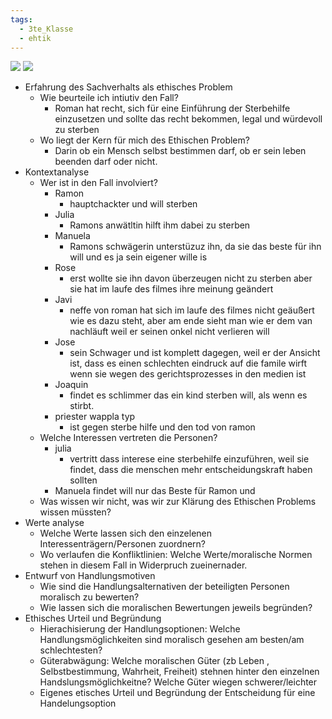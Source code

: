 ```yaml
---
tags:
  - 3te_Klasse
  - ehtik
---
```

![](Das%20Meer%20in%20mir%2010-12-2024-42.excalidraw.svg)
![](Pasted%20image%2020241210150316.png.excalidraw.svg)
- Erfahrung des Sachverhalts als ethisches Problem
	- Wie beurteile ich intiutiv den Fall?
		- Roman hat recht, sich für eine Einführung der Sterbehilfe einzusetzen und sollte das recht bekommen, legal und würdevoll zu sterben
	- Wo liegt der Kern für mich des Ethischen Problem?
		- Darin ob ein Mensch selbst bestimmen darf, ob er sein leben beenden darf oder nicht.
- Kontextanalyse
	- Wer ist in den Fall involviert?
		- Ramon
			- hauptchackter und will sterben
		- Julia
			- Ramons anwätltin hilft ihm dabei zu sterben
		- Manuela
			- Ramons schwägerin unterstüzuz ihn, da sie das beste für ihn will und es ja sein eigener wille is
		- Rose
			- erst wollte sie ihn davon überzeugen nicht zu sterben aber sie hat im laufe des filmes ihre meinung geändert
		- Javi
			- neffe von roman hat sich im laufe des filmes nicht geäußert wie es dazu steht, aber am ende sieht man wie er dem van nachläuft weil er seinen onkel nicht verlieren will
		- Jose
			- sein Schwager und ist komplett dagegen, weil er der Ansicht ist, dass es einen schlechten eindruck auf die famile wirft wenn sie wegen des gerichtsprozesses in den medien ist
		- Joaquin
			- findet es schlimmer das ein kind sterben will, als wenn es stirbt.
		- priester wappla typ
			- ist gegen sterbe hilfe und den tod von ramon
	- Welche Interessen vertreten die Personen?
		- julia
			- vertritt dass interese eine sterbehilfe einzuführen, weil sie findet, dass die menschen mehr entscheidungskraft haben sollten
		- Manuela findet will nur das Beste für Ramon und 
	- Was wissen wir nicht, was wir zur Klärung des Ethischen Problems wissen müssten?
- Werte analyse
	- Welche Werte lassen sich den einzelenen Interessenträgern/Personen zuordnern?
	- Wo verlaufen die Konfliktlinien: Welche Werte/moralische Normen stehen in diesem Fall in Widerpruch zueinernader.
- Entwurf von Handlungsmotiven
	- Wie sind die Handlungsalternativen der beteiligten Personen moralisch zu bewerten?
	- Wie lassen sich die moralischen Bewertungen jeweils begründen?
- Ethisches Urteil und Begründung
	- Hierachisierung der Handlungsoptionen: Welche Handlungsmöglichkeiten sind moralisch gesehen am besten/am schlechtesten?
	- Güterabwägung: Welche moralischen Güter (zb Leben , Selbstbestimmung, Wahrheit, Freiheit) stehnen hinter den einzelnen Handslungsmöglichkeitne? Welche Güter wiegen schwerer/leichter
	- Eigenes etisches Urteil und Begründung der Entscheidung für eine Handelungsoption